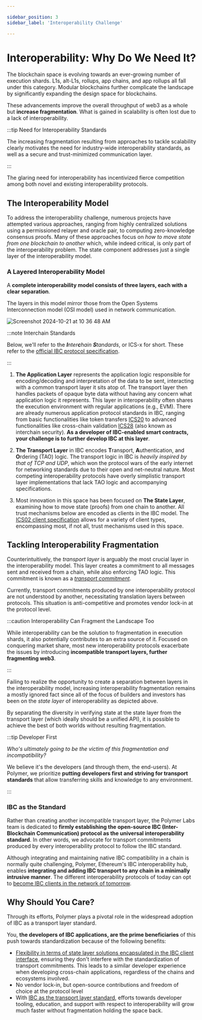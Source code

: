 ```yaml
---

sidebar_position: 3
sidebar_label: 'Interoperability Challenge'

---
```


# Interoperability: Why Do We Need It?

The blockchain space is evolving towards an ever-growing number of execution shards. L1s, alt-L1s, rollups, app chains, and app rollups all fall under this category. Modular blockchains further complicate the landscape by significantly expanding the design space for blockchains.

These advancements improve the overall throughput of web3 as a whole but **increase fragmentation**. What is gained in scalability is often lost due to a lack of interoperability.

:::tip Need for Interoperability Standards

The increasing fragmentation resulting from approaches to tackle scalability clearly motivates the need for industry-wide interoperability standards, as well as a secure and trust-minimized communication layer.

:::

The glaring need for interoperability has incentivized fierce competition among both novel and existing interoperability protocols.

## The Interoperability Model

To address the interoperability challenge, numerous projects have attempted various approaches, ranging from highly centralized solutions using a permissioned relayer and oracle pair, to computing zero-knowledge consensus proofs. Many of these approaches focus on _how to move state from one blockchain to another_ which, while indeed critical, is only part of the interoperability problem. The state component addresses just a single layer of the interoperability model.

### A Layered Interoperability Model

A **complete interoperability model consists of three layers, each with a clear separation**.

The layers in this model mirror those from the Open Systems Interconnection model (OSI model) used in network communication.

![Screenshot 2024-10-21 at 10 36 48 AM](https://github.com/user-attachments/assets/05ba28ed-fc92-40f9-b79f-5b6029dbca39)

:::note Interchain Standards

Below, we'll refer to the _**I**nter**c**hain **S**tandards_, or ICS-x for short. These refer to the [official IBC protocol specification](https://github.com/cosmos/ibc).

:::

1. **The Application Layer** represents the application logic responsible for encoding/decoding and interpretation of the data to be sent, interacting with a common transport layer it sits atop of. The transport layer then handles packets of opaque byte data without having any concern what application logic it represents. This layer in interoperability often shares the execution environment with regular applications (e.g., EVM). There are already numerous application protocol standards in IBC, ranging from basic functionalities like token transfers [ICS20](https://github.com/cosmos/ibc/tree/main/spec/app/ics-020-fungible-token-transfer) to advanced functionalities like cross-chain validation [ICS28](https://github.com/cosmos/ibc/tree/main/spec/app/ics-028-cross-chain-validation) (also known as interchain security). **As a developer of IBC-enabled smart contracts, your challenge is to further develop IBC at this layer**.

2. **The Transport Layer** in IBC encodes **T**ransport, **A**uthentication, and **O**rdering (TAO) logic. The transport logic in IBC is _heavily inspired by that of TCP and UDP_, which won the protocol wars of the early internet for networking standards due to their open and net-neutral nature. Most competing interoperability protocols have overly simplistic transport layer implementations that lack TAO logic and accompanying specifications.

3. Most innovation in this space has been focused on **The State Layer**, examining how to move state (proofs) from one chain to another. All trust mechanisms below are encoded as clients in the IBC model. The [ICS02 client specification](https://github.com/cosmos/ibc/tree/main/spec/core/ics-002-client-semantics) allows for a variety of client types, encompassing most, if not all, trust mechanisms used in this space.

## Tackling Interoperability Fragmentation

Counterintuitively, the _transport layer_ is arguably the most crucial layer in the interoperability model. This layer creates a commitment to all messages sent and received from a chain, while also enforcing TAO logic. This commitment is known as a [_transport commitment_](../vibc/clients.md#fork-handling-and-virtual-roots).

Currently, transport commitments produced by one interoperability protocol are not understood by another, necessitating translation layers between protocols. This situation is anti-competitive and promotes vendor lock-in at the protocol level.

:::caution Interoperability Can Fragment the Landscape Too

While interoperability can be the solution to fragmentation in execution shards, it also potentially contributes to an extra source of it. Focused on conquering market share, most new interoperability protocols exacerbate the issues by introducing **incompatible transport layers, further fragmenting web3**.

:::

Failing to realize the opportunity to create a separation between layers in the interoperability model, increasing interoperability fragmentation remains a mostly ignored fact since all of the focus of builders and investors has been on the _state layer_ of interoperability as depicted above. 

By separating the diversity in verifying state at the state layer from the transport layer (which ideally should be a unified API), it is possible to achieve the best of both worlds without resulting fragmentation.

:::tip Developer First

_Who's ultimately going to be the victim of this fragmentation and incompatibility?_

We believe it's the developers (and through them, the end-users). At Polymer, we prioritize **putting developers first and striving for transport standards** that allow transferring skills and knowledge to any environment.

:::

<!-- ### Incentivization

Additionally, there are no protocol-level incentives that encourage open participation of clients at the state layer.

:::note Client Incentivization

With some of the IBC innovations that the Polymer Labs team is working on, client update incentivization will happen _in protocol_, ensuring an open market for clients.

::: -->

### IBC as the Standard

Rather than creating another incompatible transport layer, the Polymer Labs team is dedicated to **firmly establishing the open-source IBC (Inter-Blockchain Communication) protocol as the universal interoperability standard**. In other words, we advocate for transport commitments produced by every interoperability protocol to follow the IBC standard.

Although integrating and maintaining native IBC compatibility in a chain is normally quite challenging, Polymer, Ethereum's IBC interoperability hub, enables **integrating and adding IBC transport to any chain in a minimally intrusive manner**. The different interoperability protocols of today can opt to [become IBC clients in the network of tomorrow](../ibc/ibc-clients.md).


## Why Should You Care?

Through its efforts, Polymer plays a pivotal role in the widespread adoption of IBC as a transport layer standard.

You, **the developers of IBC applications, are the prime beneficiaries** of this push towards standardization because of the following benefits:

- [Flexibility in terms of state layer solutions encapsulated in the IBC client interface](../ibc/ibc-clients.md), ensuring they don't interfere with the standardization of transport commitments. This leads to a similar developer experience when developing cross-chain applications, regardless of the chains and ecosystems involved.
- No vendor lock-in, but open-source contributions and freedom of choice at the protocol level
- With [IBC as the transport layer standard](../ibc/ibc.md), efforts towards developer tooling, education, and support with respect to interoperability will grow much faster without fragmentation holding the space back.



